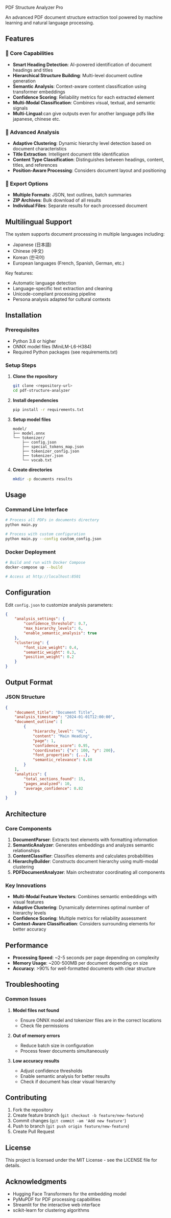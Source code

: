 PDF Structure Analyzer Pro

An advanced PDF document structure extraction tool powered by machine learning and natural language processing.

## Features

### 🎯 Core Capabilities
- **Smart Heading Detection**: AI-powered identification of document headings and titles
- **Hierarchical Structure Building**: Multi-level document outline generation
- **Semantic Analysis**: Context-aware content classification using transformer embeddings
- **Confidence Scoring**: Reliability metrics for each extracted element
- **Multi-Modal Classification**: Combines visual, textual, and semantic signals
- **Multi-Lingual**:can give outputs even for another language pdfs like japanese, chinese etc.

### 🧠 Advanced Analysis
- **Adaptive Clustering**: Dynamic hierarchy level detection based on document characteristics
- **Title Extraction**: Intelligent document title identification
- **Content Type Classification**: Distinguishes between headings, content, titles, and references
- **Position-Aware Processing**: Considers document layout and positioning

### 💾 Export Options
- **Multiple Formats**: JSON, text outlines, batch summaries
- **ZIP Archives**: Bulk download of all results
- **Individual Files**: Separate results for each processed document

## Multilingual Support
The system supports document processing in multiple languages including:
- Japanese (日本語)
- Chinese (中文)
- Korean (한국어)
- European languages (French, Spanish, German, etc.)

Key features:
- Automatic language detection
- Language-specific text extraction and cleaning
- Unicode-compliant processing pipeline
- Persona analysis adapted for cultural contexts

## Installation

### Prerequisites
- Python 3.8 or higher
- ONNX model files (MiniLM-L6-H384)
- Required Python packages (see requirements.txt)

### Setup Steps

1. **Clone the repository**
   ```bash
   git clone <repository-url>
   cd pdf-structure-analyzer
   ```

2. **Install dependencies**
   ```bash
   pip install -r requirements.txt
   ```

3. **Setup model files**
   ```
   model/
   ├── model.onnx
   └── tokenizer/
       ├── config.json
       ├── special_tokens_map.json
       ├── tokenizer_config.json
       ├── tokenizer.json
       └── vocab.txt
   ```

4. **Create directories**
   ```bash
   mkdir -p documents results
   ```

## Usage

### Command Line Interface
```bash
# Process all PDFs in documents directory
python main.py

# Process with custom configuration
python main.py --config custom_config.json
```

### Docker Deployment
```bash
# Build and run with Docker Compose
docker-compose up --build

# Access at http://localhost:8501
```

## Configuration

Edit `config.json` to customize analysis parameters:

```json
{
    "analysis_settings": {
        "confidence_threshold": 0.7,
        "max_hierarchy_levels": 6,
        "enable_semantic_analysis": true
    },
    "clustering": {
        "font_size_weight": 0.4,
        "semantic_weight": 0.3,
        "position_weight": 0.2
    }
}
```

## Output Format

### JSON Structure
```json
{
    "document_title": "Document Title",
    "analysis_timestamp": "2024-01-01T12:00:00",
    "document_outline": [
        {
            "hierarchy_level": "H1",
            "content": "Main Heading",
            "page": 1,
            "confidence_score": 0.95,
            "coordinates": {"x": 100, "y": 200},
            "font_properties": {...},
            "semantic_relevance": 0.88
        }
    ],
    "analytics": {
        "total_sections_found": 15,
        "pages_analyzed": 10,
        "average_confidence": 0.82
    }
}
```

## Architecture

### Core Components

1. **DocumentParser**: Extracts text elements with formatting information
2. **SemanticAnalyzer**: Generates embeddings and analyzes semantic relationships
3. **ContentClassifier**: Classifies elements and calculates probabilities
4. **HierarchyBuilder**: Constructs document hierarchy using multi-modal clustering
5. **PDFDocumentAnalyzer**: Main orchestrator coordinating all components

### Key Innovations

- **Multi-Modal Feature Vectors**: Combines semantic embeddings with visual features
- **Adaptive Clustering**: Dynamically determines optimal number of hierarchy levels
- **Confidence Scoring**: Multiple metrics for reliability assessment
- **Context-Aware Classification**: Considers surrounding elements for better accuracy

## Performance

- **Processing Speed**: ~2-5 seconds per page depending on complexity
- **Memory Usage**: ~200-500MB per document depending on size
- **Accuracy**: >90% for well-formatted documents with clear structure

## Troubleshooting

### Common Issues

1. **Model files not found**
   - Ensure ONNX model and tokenizer files are in the correct locations
   - Check file permissions

2. **Out of memory errors**
   - Reduce batch size in configuration
   - Process fewer documents simultaneously

3. **Low accuracy results**
   - Adjust confidence thresholds
   - Enable semantic analysis for better results
   - Check if document has clear visual hierarchy

## Contributing

1. Fork the repository
2. Create feature branch (`git checkout -b feature/new-feature`)
3. Commit changes (`git commit -am 'Add new feature'`)
4. Push to branch (`git push origin feature/new-feature`)
5. Create Pull Request

## License

This project is licensed under the MIT License - see the LICENSE file for details.

## Acknowledgments

- Hugging Face Transformers for the embedding model
- PyMuPDF for PDF processing capabilities
- Streamlit for the interactive web interface
- scikit-learn for clustering algorithms
